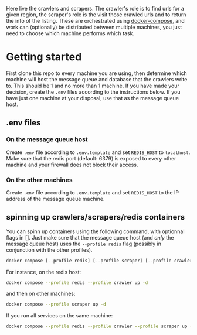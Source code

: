 Here live the crawlers and scrapers. The crawler's role is to find urls for a given region, the scraper's role is the visit those crawled urls and to return the info of the listing. These are orchestrated using [docker-compose](https://docs.docker.com/compose/), and work can (optionally) be distributed between multiple machines, you just need to choose which machine performs which task.

# Getting started
First clone this repo to every machine you are using, then determine which machine will host the message queue and database that the crawlers write to. This should be 1 and no more than 1 machine. If you have made your decision, create the `.env` files according to the instructions below. If you have just one machine at your disposal, use that as the message queue host.

## .env files

### On the message queue host 
Create `.env` file according to `.env.template` and set `REDIS_HOST` to `localhost`. Make sure that the redis port (default: 6379) is exposed to every other machine and your firewall does not block their access.

### On the other machines
Create `.env` file according to `.env.template` and set `REDIS_HOST` to the IP address of the message queue machine. 

## spinning up crawlers/scrapers/redis containers
You can spinn up containers using the following command, with optionnal flags in \[\]. Just make sure that the message queue host (and *only* the message queue host) uses the `--profile redis` flag (possibly in conjunction with the other profiles). 

```bash
docker compose [--profile redis] [--profile scraper] [--profile crawler] up -d
```
For instance, on the redis host:

```bash
docker compose --profile redis --profile crawler up -d
```
and then on other machines:
```bash
docker compose --profile scraper up -d
```

If you run all services on the same machine:

```bash
docker compose --profile redis --profile crawler --profile scraper up -d
```
